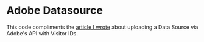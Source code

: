 # Adobe Datasource

This code compliments the [article I wrote](https://joshbradley.me/adobe-analytics-datasource-guide/) about uploading a Data Source via Adobe's API with Visitor IDs.